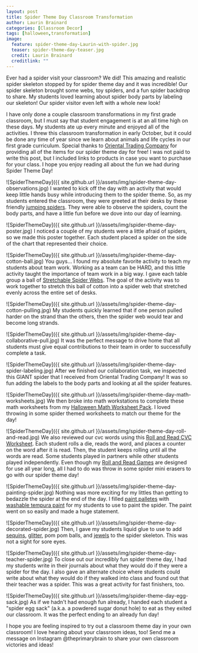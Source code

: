 ```yaml
---
layout: post
title: Spider Theme Day Classroom Transformation
author: Laurin Brainard
categories: [Classroom Decor]
tags: [halloween,transformation]
image:
  feature: spider-theme-day-Laurin-with-spider.jpg
  teaser: spider-theme-day-teaser.jpg
  credit: Laurin Brainard
  creditlink: ""
---
```

Ever had a spider visit your classroom? We did! This amazing and realistic spider skeleton stopped by for spider theme day and it was incredible! Our spider skeleton brought some webs, toy spiders, and a fun spider backdrop to share. My students loved learning about spider body parts by labeling our skeleton! Our spider visitor even left with a whole new look! 

I have only done a couple classroom transformations in my first grade classroom, but I must say that student engagement is at an all time high on these days. My students ate up every minute and enjoyed all of the activities. I threw this classroom transformation in early October, but it could be done any time of year since we learn about animals and life cycles in our first grade curriculum. Special thanks to [Oriental Trading Company](https://www.orientaltrading.com/sale/halloween-a1-90000+1604+1237-1.fltr?cm_mmc=social-_-Influencers-_-BooYa19-_-ThePrimaryBrain) for providing all of the items for our spider theme day for free! I was not paid to write this post, but I included links to products in case you want to purchase for your class. I hope you enjoy reading all about the fun we had during Spider Theme Day!

![SpiderThemeDay]({{ site.github.url }}/assets/img/spider-theme-day-observations.jpg)
I wanted to kick off the day with an activity that would keep little hands busy while introducing them to the spider theme. So, as my students entered the classroom, they were greeted at their desks by these friendly [jumping spiders](https://www.orientaltrading.com/jumping-spiders-a2-25_3967.fltr?cm_mmc=social-_-Influencers-_-BooYa19-_-ThePrimaryBrain). They were able to observe the spiders, count the body parts, and have a little fun before we dove into our day of learning.

![SpiderThemeDay]({{ site.github.url }}/assets/img/spider-theme-day-poster.jpg)
I noticed a couple of my students were a little afraid of spiders, so we made this poster together. Each student placed a spider on the side of the chart that represented their choice.

![SpiderThemeDay]({{ site.github.url }}/assets/img/spider-theme-day-cotton-ball.jpg)
You guys... I found my absolute favorite activity to teach my students about team work. Working as a team can be HARD, and this little activity taught the importance of team work in a big way. I gave each table group a ball of [Stretchable Spider Webs](https://www.orientaltrading.com/stretchable-spider-webs-halloween-decoration-a2-25_110.fltr?cm_mmc=social-_-Influencers-_-BooYa19-_-ThePrimaryBrain). The goal of the activity was to work together to stretch this ball of cotton into a spider web that stretched evenly across the entire set of desks. 

![SpiderThemeDay]({{ site.github.url }}/assets/img/spider-theme-day-cotton-pulling.jpg)
My students quickly learned that if one person pulled harder on the strand than the others, then the spider web would tear and become long strands. 

![SpiderThemeDay]({{ site.github.url }}/assets/img/spider-theme-day-collaborative-pull.jpg)
It was the perfect message to drive home that all students must give equal contributions to their team in order to successfully complete a task.

![SpiderThemeDay]({{ site.github.url }}/assets/img/spider-theme-day-spider-labeling.jpg)
After we finished our collaboration task, we inspected this GIANT spider that I received from Oriental Trading Company! It was so fun adding the labels to the body parts and looking at all the spider features.

![SpiderThemeDay]({{ site.github.url }}/assets/img/spider-theme-day-math-worksheets.jpg)
We then broke into math workstations to complete these math worksheets from my [Halloween Math Worksheet Pack](https://www.teacherspayteachers.com/Product/Halloween-Math-Worksheets-3417074?utm_source=PB%20Blog&utm_campaign=Spider%20Theme%20Day%20Math%20Worksheets). I loved throwing in some spider themed worksheets to match our theme for the day!

![SpiderThemeDay]({{ site.github.url }}/assets/img/spider-theme-day-roll-and-read.jpg)
We also reviewed our cvc words using this [Roll and Read CVC Worksheet](https://www.teacherspayteachers.com/Product/Roll-and-Read-CVC-Word-Activity-3068208?utm_source=PB%20Blog&utm_campaign=Spider%20Theme%20Day%20Roll%20and%20Read%20CVC). Each student rolls a die, reads the word, and places a counter on the word after it is read. Then, the student keeps rolling until all the words are read. Some students played in partners while other students played independently. Even though my [Roll and Read Games](https://www.teacherspayteachers.com/Product/Roll-and-Read-Literacy-Activity-BUNDLE-3100666) are designed for use all year long, all I had to do was throw in some spider mini erasers to go with our spider theme day!

![SpiderThemeDay]({{ site.github.url }}/assets/img/spider-theme-day-painting-spider.jpg)
Nothing was more exciting for my littles than getting to bedazzle the spider at the end of the day. I filled [paint palletes](https://www.orientaltrading.com/rectangular-paint-palettes-a2-56_3019.fltr?cm_mmc=social-_-Influencers-_-BooYa19-_-ThePrimaryBrain) with [washable tempura paint](https://www.orientaltrading.com/16-oz-crayola-sup---/sup-assorted-colors-washable-tempera-paint-a2-13747154.fltr?cm_mmc=social-_-Influencers-_-BooYa19-_-ThePrimaryBrain) for my students to use to paint the spider. The paint went on so easily and made a huge statement. 

![SpiderThemeDay]({{ site.github.url }}/assets/img/spider-theme-day-decorated-spider.jpg)
Then, I gave my students liquid glue to use to add [sequins](https://www.orientaltrading.com/bright-sequin-assortment-a2-48_832.fltr?cm_mmc=social-_-Influencers-_-BooYa19-_-ThePrimaryBrain), [glitter](https://www.orientaltrading.com/easy-shake-premium-glitter-set-a2-57_7008.fltr?cm_mmc=social-_-Influencers-_-BooYa19-_-ThePrimaryBrain), pom pom balls, and [jewels](https://www.orientaltrading.com/self-adhesive-geometric-jewel-assortment-a2-13679803.fltr?cm_mmc=social-_-Influencers-_-BooYa19-_-ThePrimaryBrain) to the spider skeleton. This was not a sight for sore eyes. 

![SpiderThemeDay]({{ site.github.url }}/assets/img/spider-theme-day-teacher-spider.jpg)
To close out our incredibly fun spider theme day, I had my students write in their journals about what they would do if they were a spider for the day. I also gave an alternate choice where students could write about what they would do if they walked into class and found out that their teacher was a spider. This was a great activity for fast finishers, too.

![SpiderThemeDay]({{ site.github.url }}/assets/img/spider-theme-day-egg-sack.jpg)
As if we hadn't had enough fun already, I handed each student a "spider egg sack" (a.k.a. a powdered sugar donut hole) to eat as they exited our classroom. It was the perfect ending to an already fun day!

I hope you are feeling inspired to try out a classroom theme day in your own classroom! I love hearing about your classroom ideas, too! Send me a message on Instagram @theprimarybrain to share your own classroom victories and ideas! 

<script>
  (function(w, d, t, s, n) {
    w.FlodeskObject = n;
    var fn = function() {
      (w[n].q = w[n].q || []).push(arguments);
    };
    w[n] = w[n] || fn;
    var f = d.getElementsByTagName(t)[0];
    var e = d.createElement(t);
    var h = '?v=' + new Date().getTime();
    e.async = true;
    e.src = s + h;
    f.parentNode.insertBefore(e, f);
  })(window, document, 'script', 'https://assets.flodesk.com/universal.js', 'fd');
  window.fd('form', {
    formId: '5d7fd38715f78a0010f2e414'
  });
</script>